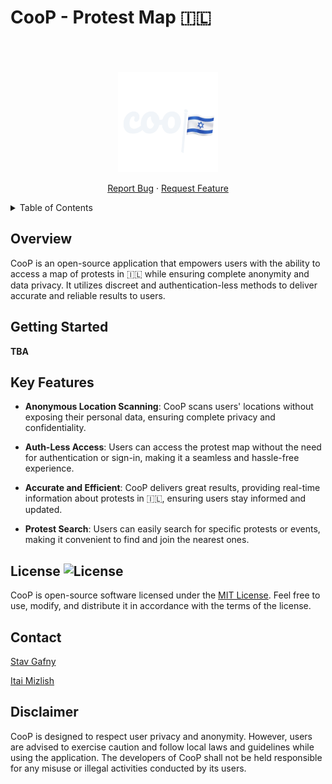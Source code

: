 <!-- PROJECT SHIELDS -->
<!--
*** I'm using markdown "reference style" links for readability.
*** Reference links are enclosed in brackets [ ] instead of parentheses ( ).
*** See the bottom of this document for the declaration of the reference variables
*** for contributors-url, forks-url, etc. This is an optional, concise syntax you may use.
*** https://www.markdownguide.org/basic-syntax/#reference-style-links
-->

# CooP - Protest Map 🇮🇱

<br />
<br />
<br />

<div align="center">
<a href="https://github.com/stavgafny/coop">
<picture>
  <source media="(prefers-color-scheme: dark)" srcset="./assets/images/RMlogo.png">
  <img alt="Logo" src="./assets/images/RMlogo.png" width="160" height="160">
</picture>
</a>
  <p align="center">
    <a href="https://github.com/stavgafny/coop/issues">Report Bug</a>
    ·
    <a href="https://github.com/stavgafny/coop/issues">Request Feature</a>
  </p>
</div>

<!-- TABLE OF CONTENTS -->
<details>
  <summary>Table of Contents</summary>
  <ol>
    <li>
      <a href="#overview">About The Project</a>
    </li>
    <li><a href="#getting-started">Getting started</a></li>
    <li>
      <a href="#key-features">Key Features</a>
    </li>
    <li><a href="#license">License</a></li>
    <li><a href="#contact">Contact</a></li>
     <li><a href="#disclaimer">Disclaimer</a></li>
  </ol>
</details>

<!-- ABOUT THE PROJECT -->

## Overview

CooP is an open-source application that empowers users with the ability to access a map of protests in 🇮🇱 while ensuring complete anonymity and data privacy. It utilizes discreet and authentication-less methods to deliver accurate and reliable results to users.

## Getting Started

**TBA**

## Key Features

- **Anonymous Location Scanning**: CooP scans users' locations without exposing their personal data, ensuring complete privacy and confidentiality.

- **Auth-Less Access**: Users can access the protest map without the need for authentication or sign-in, making it a seamless and hassle-free experience.

- **Accurate and Efficient**: CooP delivers great results, providing real-time information about protests in 🇮🇱, ensuring users stay informed and updated.

- **Protest Search**: Users can easily search for specific protests or events, making it convenient to find and join the nearest ones.

## License ![License](https://img.shields.io/badge/license-MIT-blue.svg)

CooP is open-source software licensed under the [MIT License](https://opensource.org/licenses/MIT). Feel free to use, modify, and distribute it in accordance with the terms of the license.

## Contact

[Stav Gafny](https://www.linkedin.com/in/stav-gafny/)

[Itai Mizlish](https://www.linkedin.com/in/itai-mizlish/)

## Disclaimer

CooP is designed to respect user privacy and anonymity. However, users are advised to exercise caution and follow local laws and guidelines while using the application. The developers of CooP shall not be held responsible for any misuse or illegal activities conducted by its users.
